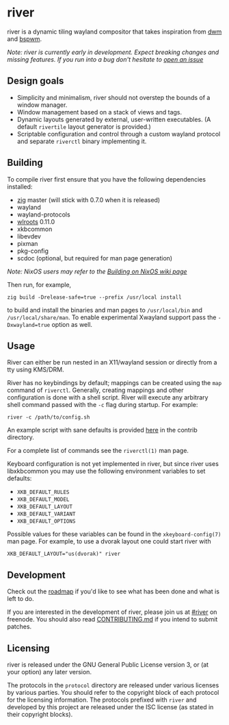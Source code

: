 # river

river is a dynamic tiling wayland compositor that takes inspiration from
[dwm](https://dwm.suckless.org) and
[bspwm](https://github.com/baskerville/bspwm).

*Note: river is currently early in development. Expect breaking changes
and missing features. If you run into a bug don't hesitate to
[open an issue](https://github.com/ifreund/river/issues/new)*

## Design goals

- Simplicity and minimalism, river should not overstep the bounds of a
window manager.
- Window management based on a stack of views and tags.
- Dynamic layouts generated by external, user-written executables. (A default
`rivertile` layout generator is provided.)
- Scriptable configuration and control through a custom wayland protocol and
separate `riverctl` binary implementing it.

## Building

To compile river first ensure that you have the following dependencies
installed:

- [zig](https://ziglang.org/download/) master (will stick with 0.7.0 when it is released)
- wayland
- wayland-protocols
- [wlroots](https://github.com/swaywm/wlroots) 0.11.0
- xkbcommon
- libevdev
- pixman
- pkg-config
- scdoc (optional, but required for man page generation)

*Note: NixOS users may refer to the
[Building on NixOS wiki page](https://github.com/ifreund/river/wiki/Building-on-NixOS)*

Then run, for example,
```
zig build -Drelease-safe=true --prefix /usr/local install
```
to build and install the binaries and man pages to `/usr/local/bin` and
`/usr/local/share/man`. To enable experimental Xwayland support pass the
`-Dxwayland=true` option as well.

## Usage

River can either be run nested in an X11/wayland session or directly
from a tty using KMS/DRM.

River has no keybindings by default; mappings can be created using the `map`
command of `riverctl`. Generally, creating mappings and other configuration is
done with a shell script. River will execute any arbitrary shell command passed
with the `-c` flag during startup. For example:

```
river -c /path/to/config.sh
```

An example script with sane defaults is provided [here](contrib/config.sh) in
the contrib directory.

For a complete list of commands see the `riverctl(1)` man page.

Keyboard configuration is not yet implemented in river, but since river uses
libxkbcommon you may use the following environment variables to set defaults:

- `XKB_DEFAULT_RULES`
- `XKB_DEFAULT_MODEL`
- `XKB_DEFAULT_LAYOUT`
- `XKB_DEFAULT_VARIANT`
- `XKB_DEFAULT_OPTIONS`

Possible values for these variables can be found in the `xkeyboard-config(7)`
man page. For example, to use a dvorak layout one could start river with

```
XKB_DEFAULT_LAYOUT="us(dvorak)" river
```

## Development

Check out the [roadmap](https://github.com/ifreund/river/issues/1)
if you'd like to see what has been done and what is left to do.

If you are interested in the development of river, please join us at
[#river](https://webchat.freenode.net/#river) on freenode. You should also
read [CONTRIBUTING.md](CONTRIBUTING.md) if you intend to submit patches.

## Licensing

river is released under the GNU General Public License version 3, or (at your
option) any later version.

The protocols in the `protocol` directory are released under various licenses by
various parties. You should refer to the copyright block of each protocol for
the licensing information. The protocols prefixed with `river` and developed by
this project are released under the ISC license (as stated in their copyright
blocks).
